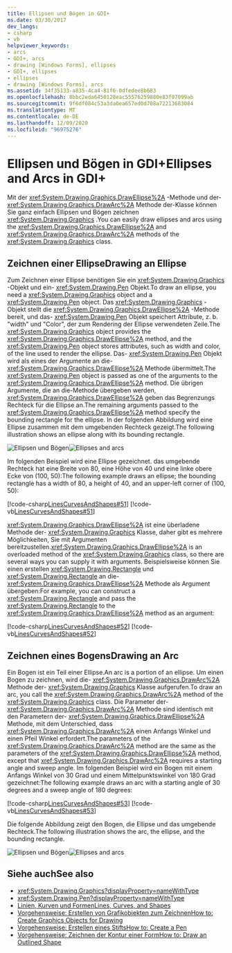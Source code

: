```yaml
---
title: Ellipsen und Bögen in GDI+
ms.date: 03/30/2017
dev_langs:
- csharp
- vb
helpviewer_keywords:
- arcs
- GDI+, arcs
- drawing [Windows Forms], ellipses
- GDI+, ellipses
- ellipses
- drawing [Windows Forms], arcs
ms.assetid: 34f35133-a835-4ca4-81f6-0dfedee8b683
ms.openlocfilehash: 8bbc2eda6450128eac55576259880e83f07099ab
ms.sourcegitcommit: 9f6df084c53a3da0ea657ed0d708a72213683084
ms.translationtype: MT
ms.contentlocale: de-DE
ms.lasthandoff: 12/09/2020
ms.locfileid: "96975276"
---
```

# <a name="ellipses-and-arcs-in-gdi"></a><span data-ttu-id="5c577-102">Ellipsen und Bögen in GDI+</span><span class="sxs-lookup"><span data-stu-id="5c577-102">Ellipses and Arcs in GDI+</span></span>
<span data-ttu-id="5c577-103">Mit der <xref:System.Drawing.Graphics.DrawEllipse%2A> -Methode und der- <xref:System.Drawing.Graphics.DrawArc%2A> Methode der-Klasse können Sie ganz einfach Ellipsen und Bögen zeichnen <xref:System.Drawing.Graphics> .</span><span class="sxs-lookup"><span data-stu-id="5c577-103">You can easily draw ellipses and arcs using the <xref:System.Drawing.Graphics.DrawEllipse%2A> and <xref:System.Drawing.Graphics.DrawArc%2A> methods of the <xref:System.Drawing.Graphics> class.</span></span>  
  
## <a name="drawing-an-ellipse"></a><span data-ttu-id="5c577-104">Zeichnen einer Ellipse</span><span class="sxs-lookup"><span data-stu-id="5c577-104">Drawing an Ellipse</span></span>  
 <span data-ttu-id="5c577-105">Zum Zeichnen einer Ellipse benötigen Sie ein <xref:System.Drawing.Graphics> -Objekt und ein- <xref:System.Drawing.Pen> Objekt.</span><span class="sxs-lookup"><span data-stu-id="5c577-105">To draw an ellipse, you need a <xref:System.Drawing.Graphics> object and a <xref:System.Drawing.Pen> object.</span></span> <span data-ttu-id="5c577-106">Das <xref:System.Drawing.Graphics> -Objekt stellt die <xref:System.Drawing.Graphics.DrawEllipse%2A> -Methode bereit, und das- <xref:System.Drawing.Pen> Objekt speichert Attribute, z. b. "width" und "Color", der zum Rendering der Ellipse verwendeten Zeile.</span><span class="sxs-lookup"><span data-stu-id="5c577-106">The <xref:System.Drawing.Graphics> object provides the <xref:System.Drawing.Graphics.DrawEllipse%2A> method, and the <xref:System.Drawing.Pen> object stores attributes, such as width and color, of the line used to render the ellipse.</span></span> <span data-ttu-id="5c577-107">Das- <xref:System.Drawing.Pen> Objekt wird als eines der Argumente an die- <xref:System.Drawing.Graphics.DrawEllipse%2A> Methode übermittelt.</span><span class="sxs-lookup"><span data-stu-id="5c577-107">The <xref:System.Drawing.Pen> object is passed as one of the arguments to the <xref:System.Drawing.Graphics.DrawEllipse%2A> method.</span></span> <span data-ttu-id="5c577-108">Die übrigen Argumente, die an die-Methode übergeben werden, <xref:System.Drawing.Graphics.DrawEllipse%2A> geben das Begrenzungs Rechteck für die Ellipse an.</span><span class="sxs-lookup"><span data-stu-id="5c577-108">The remaining arguments passed to the <xref:System.Drawing.Graphics.DrawEllipse%2A> method specify the bounding rectangle for the ellipse.</span></span> <span data-ttu-id="5c577-109">In der folgenden Abbildung wird eine Ellipse zusammen mit dem umgebenden Rechteck gezeigt.</span><span class="sxs-lookup"><span data-stu-id="5c577-109">The following illustration shows an ellipse along with its bounding rectangle.</span></span>  
  
 <span data-ttu-id="5c577-110">![Ellipsen und Bögen](./media/aboutgdip02-art05.gif "Aboutgdip02_art05")</span><span class="sxs-lookup"><span data-stu-id="5c577-110">![Ellipses and arcs](./media/aboutgdip02-art05.gif "Aboutgdip02_art05")</span></span>  
  
 <span data-ttu-id="5c577-111">Im folgenden Beispiel wird eine Ellipse gezeichnet. das umgebende Rechteck hat eine Breite von 80, eine Höhe von 40 und eine linke obere Ecke von (100, 50):</span><span class="sxs-lookup"><span data-stu-id="5c577-111">The following example draws an ellipse; the bounding rectangle has a width of 80, a height of 40, and an upper-left corner of (100, 50):</span></span>  
  
 [!code-csharp[LinesCurvesAndShapes#51](~/samples/snippets/csharp/VS_Snippets_Winforms/LinesCurvesAndShapes/CS/Class1.cs#51)]
 [!code-vb[LinesCurvesAndShapes#51](~/samples/snippets/visualbasic/VS_Snippets_Winforms/LinesCurvesAndShapes/VB/Class1.vb#51)]  
  
 <span data-ttu-id="5c577-112"><xref:System.Drawing.Graphics.DrawEllipse%2A> ist eine überladene Methode der- <xref:System.Drawing.Graphics> Klasse, daher gibt es mehrere Möglichkeiten, Sie mit Argumenten bereitzustellen.</span><span class="sxs-lookup"><span data-stu-id="5c577-112"><xref:System.Drawing.Graphics.DrawEllipse%2A> is an overloaded method of the <xref:System.Drawing.Graphics> class, so there are several ways you can supply it with arguments.</span></span> <span data-ttu-id="5c577-113">Beispielsweise können Sie einen erstellen <xref:System.Drawing.Rectangle> und <xref:System.Drawing.Rectangle> an die- <xref:System.Drawing.Graphics.DrawEllipse%2A> Methode als Argument übergeben:</span><span class="sxs-lookup"><span data-stu-id="5c577-113">For example, you can construct a <xref:System.Drawing.Rectangle> and pass the <xref:System.Drawing.Rectangle> to the <xref:System.Drawing.Graphics.DrawEllipse%2A> method as an argument:</span></span>  
  
 [!code-csharp[LinesCurvesAndShapes#52](~/samples/snippets/csharp/VS_Snippets_Winforms/LinesCurvesAndShapes/CS/Class1.cs#52)]
 [!code-vb[LinesCurvesAndShapes#52](~/samples/snippets/visualbasic/VS_Snippets_Winforms/LinesCurvesAndShapes/VB/Class1.vb#52)]  
  
## <a name="drawing-an-arc"></a><span data-ttu-id="5c577-114">Zeichnen eines Bogens</span><span class="sxs-lookup"><span data-stu-id="5c577-114">Drawing an Arc</span></span>  
 <span data-ttu-id="5c577-115">Ein Bogen ist ein Teil einer Ellipse.</span><span class="sxs-lookup"><span data-stu-id="5c577-115">An arc is a portion of an ellipse.</span></span> <span data-ttu-id="5c577-116">Um einen Bogen zu zeichnen, wird die- <xref:System.Drawing.Graphics.DrawArc%2A> Methode der- <xref:System.Drawing.Graphics> Klasse aufgerufen.</span><span class="sxs-lookup"><span data-stu-id="5c577-116">To draw an arc, you call the <xref:System.Drawing.Graphics.DrawArc%2A> method of the <xref:System.Drawing.Graphics> class.</span></span> <span data-ttu-id="5c577-117">Die Parameter der- <xref:System.Drawing.Graphics.DrawArc%2A> Methode sind identisch mit den Parametern der- <xref:System.Drawing.Graphics.DrawEllipse%2A> Methode, mit dem Unterschied, dass <xref:System.Drawing.Graphics.DrawArc%2A> einen Anfangs Winkel und einen Pfeil Winkel erfordert.</span><span class="sxs-lookup"><span data-stu-id="5c577-117">The parameters of the <xref:System.Drawing.Graphics.DrawArc%2A> method are the same as the parameters of the <xref:System.Drawing.Graphics.DrawEllipse%2A> method, except that <xref:System.Drawing.Graphics.DrawArc%2A> requires a starting angle and sweep angle.</span></span> <span data-ttu-id="5c577-118">Im folgenden Beispiel wird ein Bogen mit einem Anfangs Winkel von 30 Grad und einem Mittelpunktswinkel von 180 Grad gezeichnet:</span><span class="sxs-lookup"><span data-stu-id="5c577-118">The following example draws an arc with a starting angle of 30 degrees and a sweep angle of 180 degrees:</span></span>  
  
 [!code-csharp[LinesCurvesAndShapes#53](~/samples/snippets/csharp/VS_Snippets_Winforms/LinesCurvesAndShapes/CS/Class1.cs#53)]
 [!code-vb[LinesCurvesAndShapes#53](~/samples/snippets/visualbasic/VS_Snippets_Winforms/LinesCurvesAndShapes/VB/Class1.vb#53)]  
  
 <span data-ttu-id="5c577-119">Die folgende Abbildung zeigt den Bogen, die Ellipse und das umgebende Rechteck.</span><span class="sxs-lookup"><span data-stu-id="5c577-119">The following illustration shows the arc, the ellipse, and the bounding rectangle.</span></span>  
  
 <span data-ttu-id="5c577-120">![Ellipsen und Bögen](./media/aboutgdip02-art06.gif "Aboutgdip02_art06")</span><span class="sxs-lookup"><span data-stu-id="5c577-120">![Ellipses and arcs](./media/aboutgdip02-art06.gif "Aboutgdip02_art06")</span></span>  
  
## <a name="see-also"></a><span data-ttu-id="5c577-121">Siehe auch</span><span class="sxs-lookup"><span data-stu-id="5c577-121">See also</span></span>

- <xref:System.Drawing.Graphics?displayProperty=nameWithType>
- <xref:System.Drawing.Pen?displayProperty=nameWithType>
- [<span data-ttu-id="5c577-122">Linien, Kurven und Formen</span><span class="sxs-lookup"><span data-stu-id="5c577-122">Lines, Curves, and Shapes</span></span>](lines-curves-and-shapes.md)
- [<span data-ttu-id="5c577-123">Vorgehensweise: Erstellen von Grafikobjekten zum Zeichnen</span><span class="sxs-lookup"><span data-stu-id="5c577-123">How to: Create Graphics Objects for Drawing</span></span>](how-to-create-graphics-objects-for-drawing.md)
- [<span data-ttu-id="5c577-124">Vorgehensweise: Erstellen eines Stifts</span><span class="sxs-lookup"><span data-stu-id="5c577-124">How to: Create a Pen</span></span>](how-to-create-a-pen.md)
- [<span data-ttu-id="5c577-125">Vorgehensweise: Zeichnen der Kontur einer Form</span><span class="sxs-lookup"><span data-stu-id="5c577-125">How to: Draw an Outlined Shape</span></span>](how-to-draw-an-outlined-shape.md)
